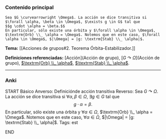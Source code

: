 ### Contenido principal

```ad-Formal
Sea $G \curvearrowright \Omega$. La acción se dice transitiva si $\forall \alpha, \beta \in \Omega$, $\exists g \in G$ tal que
$$g \cdot \alpha = \beta.$$
En particular, sólo existe una órbita y $\forall \alpha \in \Omega$, $\textrm{Orb} \\_ \alpha = \Omega$. Notemos que en este caso, $\forall \alpha \in \Omega$, $|\Omega| = |g: \textrm{Stab} \\_ \alpha|$.
```

**Tema:** [[Acciones de grupos#2. Teorema Órbita-Estabilizador.]]

**Definiciones referenciadas:** [Acción](Acción de grupo), [$G \curvearrowright \Omega$](Acción de grupo), [$\textrm{Orb} \\_ \alpha$](Órbita), [$\textrm{Stab} \\_ \alpha$](Estabilizador).

---
### Anki

START
Básico
Anverso: Definiciónde acción transitiva
Reverso: Sea $G \curvearrowright \Omega$. La acción se dice transitiva si $\forall \alpha, \beta \in \Omega$, $\exists g \in G$ tal que
$$g \cdot \alpha = \beta.$$
En particular, sólo existe una órbita y $\forall \alpha \in \Omega$, $\textrm{Orb} \\_ \alpha = \Omega$. Notemos que en este caso, $\forall \alpha \in \Omega$, $|\Omega| = |g: \textrm{Stab} \\_ \alpha|$.
Tags: est
<!--ID: 1731931805067-->
END
